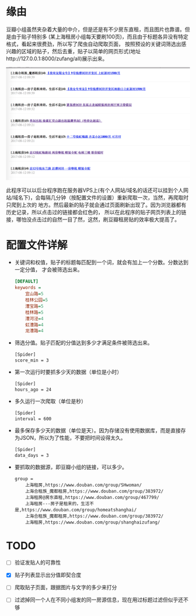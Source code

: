 # 缘由
豆瓣小组虽然夹杂着大量的中介，但是还是有不少房东直租，而且图片也靠谱。但是由于贴子特别多
(某上海租房小组每天要刷100页)，而且由于标题各异没有特定格式，看起来很费劲，所以写了爬虫自动爬取页面，
按照预设的关键词筛选出感兴趣的区域的贴子，然后去重，贴子以简单的网页形式(地址http://127.0.0.1:8000/zufang/all)展示出来。

![示例](img/douban_zufang_spider_demo.png)

此程序可以以后台程序跑在服务器VPS上(有个人网站/域名的话还可以挂到个人网站/域名下)，会每隔几分钟（按配置文件的设置）重新爬取一次，当然，再爬取时只爬到上次的
地方。然后最新的贴子就会通过页面刷新出现了。因为浏览器都有历史记录，所以点击过的链接都会红色的，
所以在此程序的贴子网页列表上的链接，哪怕没点击过的自然一目了然，这然，刷豆瓣租房贴的效率极大提高了。

# 配置文件详解

* 关键词和权值，贴子的标题每匹配到一个词，就会有加上一个分数。分数达到一定分值，
才会被筛选出来。

    ```ini
    [DEFAULT]
    keywords =
        宜山路=5
        桂林公园=5
        漕宝路=5
        桂林路=5
        漕河泾=4
        虹漕路=4
        龙漕路=4
    ```

* 筛选分值。贴子匹配的分值达到多少才满足条件被筛选出来。
    ```
    [Spider]
    score_min = 3
    ```

* 第一次运行时要抓多少天的数据（单位是小时）
    ```
    [Spider]
    hours_ago = 24

    ```
* 多久运行一次爬取（单位是秒）
    ```
    [Spider]
    interval = 600
    ```

* 最多保存多少天的数据（单位是天）。因为存储没有使用数据库，而是直接存为JSON，所以为了性能，不要把时间设得太久。
    ```
    [Spider]
    data_days = 3

    ```

* 要抓取的数据源，即豆瓣小组的链接，可以多少。
    ```
    group =
        上海租房,https://www.douban.com/group/SHwoman/
        上海合租族_魔都租房,https://www.douban.com/group/383972/
        上海租房@房东直租,https://www.douban.com/group/467799/
        上海租房---房子是租来的，生活不是,https://www.douban.com/group/homeatshanghai/
        上海合租族_魔都租房,https://www.douban.com/group/383972/
        上海租房,https://www.douban.com/group/shanghaizufang/

    ```
    

# TODO
* [ ] 验证发贴人的可靠性
* [X] 贴子列表显示出分值即契合度
* [ ] 爬取贴子页面，跟据图片与文字的多少来打分
* [ ] 过滤掉同一个人在不同小组发的同一房源信息，现在用过标题过滤但似乎还不够

